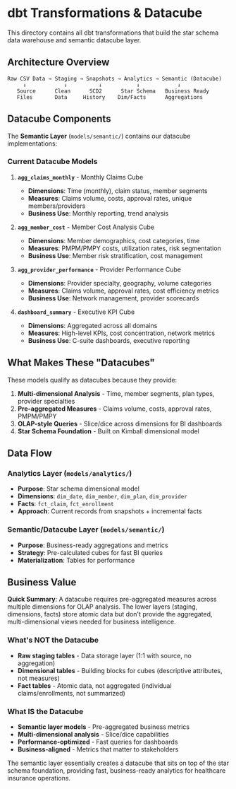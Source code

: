 # dbt Transformations & Datacube

This directory contains all dbt transformations that build the star schema data warehouse and semantic datacube layer.

## Architecture Overview

```text
Raw CSV Data → Staging → Snapshots → Analytics → Semantic (Datacube)
     ↓            ↓          ↓           ↓            ↓
   Source      Clean      SCD2      Star Schema   Business Ready
   Files       Data     History    Dim/Facts      Aggregations
```

## Datacube Components

The **Semantic Layer** (`models/semantic/`) contains our datacube implementations:

### Current Datacube Models

1. **`agg_claims_monthly`** - Monthly Claims Cube
   - **Dimensions**: Time (monthly), claim status, member segments
   - **Measures**: Claims volume, costs, approval rates, unique members/providers
   - **Business Use**: Monthly reporting, trend analysis

2. **`agg_member_cost`** - Member Cost Analysis Cube  
   - **Dimensions**: Member demographics, cost categories, time
   - **Measures**: PMPM/PMPY costs, utilization rates, risk segmentation
   - **Business Use**: Member risk stratification, cost management

3. **`agg_provider_performance`** - Provider Performance Cube
   - **Dimensions**: Provider specialty, geography, volume categories
   - **Measures**: Claims volume, approval rates, cost efficiency metrics
   - **Business Use**: Network management, provider scorecards

4. **`dashboard_summary`** - Executive KPI Cube
   - **Dimensions**: Aggregated across all domains
   - **Measures**: High-level KPIs, cost concentration, network metrics
   - **Business Use**: C-suite dashboards, executive reporting

## What Makes These "Datacubes"

These models qualify as datacubes because they provide:

1. **Multi-dimensional Analysis** - Time, member segments, plan types, provider specialties
2. **Pre-aggregated Measures** - Claims volume, costs, approval rates, PMPM/PMPY
3. **OLAP-style Queries** - Slice/dice across dimensions for BI dashboards
4. **Star Schema Foundation** - Built on Kimball dimensional model

## Data Flow

### Analytics Layer (`models/analytics/`)

- **Purpose**: Star schema dimensional model
- **Dimensions**: `dim_date`, `dim_member`, `dim_plan`, `dim_provider`
- **Facts**: `fct_claim`, `fct_enrollment`
- **Approach**: Current records from snapshots + incremental facts

### Semantic/Datacube Layer (`models/semantic/`)

- **Purpose**: Business-ready aggregations and metrics
- **Strategy**: Pre-calculated cubes for fast BI queries
- **Materialization**: Tables for performance

## Business Value

**Quick Summary**: A datacube requires pre-aggregated measures across multiple dimensions for OLAP analysis. The lower layers (staging, dimensions, facts) store atomic data but don't provide the aggregated, multi-dimensional views needed for business intelligence.

### What's NOT the Datacube

- **Raw staging tables** - Data storage layer (1:1 with source, no aggregation)
- **Dimensional tables** - Building blocks for cubes (descriptive attributes, not measures)
- **Fact tables** - Atomic data, not aggregated (individual claims/enrollments, not summarized)

### What IS the Datacube

- **Semantic layer models** - Pre-aggregated business metrics
- **Multi-dimensional analysis** - Slice/dice capabilities
- **Performance-optimized** - Fast queries for dashboards
- **Business-aligned** - Metrics that matter to stakeholders

The semantic layer essentially creates a datacube that sits on top of the star schema foundation, providing fast, business-ready analytics for healthcare insurance operations.
